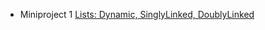 - Miniproject 1 [Lists: Dynamic, SinglyLinked, DoublyLinked](https://github.com/natomkul/Struktury-Danych/tree/natomkul-miniprojekt-1)
